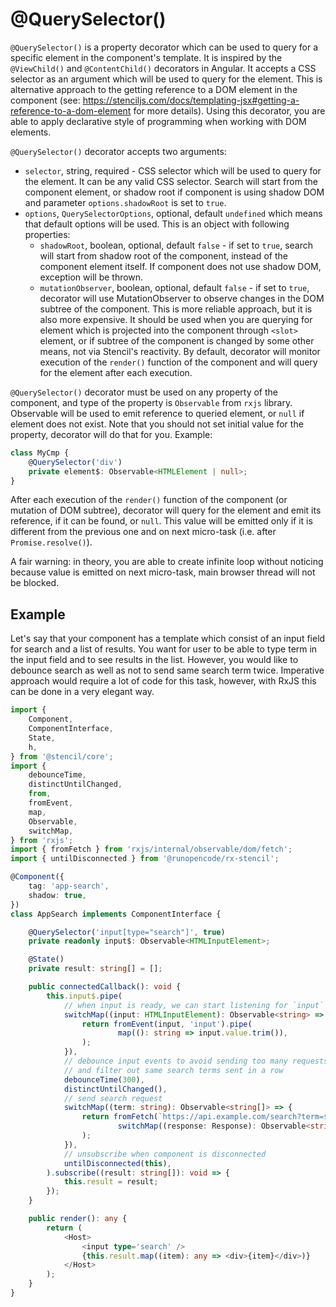 # @QuerySelector()

`@QuerySelector()` is a property decorator which can be used to query for a specific element in the component's
template. It is inspired by the `@ViewChild()` and `@ContentChild()` decorators in Angular. It accepts a CSS selector as
an argument which will be used to query for the element. This is alternative approach to the getting reference to a DOM
element in the component (see: https://stenciljs.com/docs/templating-jsx#getting-a-reference-to-a-dom-element for more
details). Using this decorator, you are able to apply declarative style of programming when working with DOM elements.

`@QuerySelector()` decorator accepts two arguments:

- `selector`, string, required - CSS selector which will be used to query for the element. It can be any valid CSS
  selector. Search will start from the component element, or shadow root if component is using shadow DOM and parameter
  `options.shadowRoot` is set to `true`.
- `options`, `QuerySelectorOptions`, optional, default `undefined` which means that default options will be used. This
  is an object with following properties:
    - `shadowRoot`, boolean, optional, default `false` - if set to `true`, search will start from shadow root of the
      component, instead of the component element itself. If component does not use shadow DOM, exception will be
      thrown.
    - `mutationObserver`, boolean, optional, default `false` - if set to `true`, decorator will use MutationObserver to
      observe changes in the DOM subtree of the component. This is more reliable approach, but it is also more
      expensive. It should be used when you are querying for element which is projected into the component through
      `<slot>` element, or if subtree of the component is changed by some other means, not via Stencil's reactivity. By
      default, decorator will monitor execution of the `render()` function of the component and will query for the
      element after each execution.

`@QuerySelector()` decorator must be used on any property of the component, and type of the property is `Observable`
from `rxjs` library. Observable will be used to emit reference to queried element, or `null` if element does not exist.
Note that you should not set initial value for the property, decorator will do that for you. Example:

```typescript
class MyCmp {
    @QuerySelector('div')
    private element$: Observable<HTMLElement | null>;
}
```

After each execution of the `render()` function of the component (or mutation of DOM subtree), decorator will query for 
the element and emit its reference, if it can be found, or `null`. This value will be emitted only if it is different 
from the previous one and on next micro-task (i.e. after `Promise.resolve()`).

A fair warning: in theory, you are able to create infinite loop without noticing because value is emitted on next
micro-task, main browser thread will not be blocked.

## Example

Let's say that your component has a template which consist of an input field for search and a list of results. You want
for user to be able to type term in the input field and to see results in the list. However, you would like to debounce
search as well as not to send same search term twice. Imperative approach would require a lot of code for this task,
however, with RxJS this can be done in a very elegant way.

```typescript jsx
import {
    Component,
    ComponentInterface,
    State,
    h,
} from '@stencil/core';
import {
    debounceTime,
    distinctUntilChanged,
    from,
    fromEvent,
    map,
    Observable,
    switchMap,
} from 'rxjs';
import { fromFetch } from 'rxjs/internal/observable/dom/fetch';
import { untilDisconnected } from '@runopencode/rx-stencil';

@Component({
    tag: 'app-search',
    shadow: true,
})
class AppSearch implements ComponentInterface {

    @QuerySelector('input[type="search"]', true)
    private readonly input$: Observable<HTMLInputElement>;

    @State()
    private result: string[] = [];

    public connectedCallback(): void {
        this.input$.pipe(
            // when input is ready, we can start listening for `input` events
            switchMap((input: HTMLInputElement): Observable<string> => {
                return fromEvent(input, 'input').pipe(
                        map((): string => input.value.trim()),
                );
            }),
            // debounce input events to avoid sending too many requests
            // and filter out same search terms sent in a row      
            debounceTime(300),
            distinctUntilChanged(),
            // send search request
            switchMap((term: string): Observable<string[]> => {
                return fromFetch(`https://api.example.com/search?term=${term}`).pipe(
                        switchMap((response: Response): Observable<string[]> => response.json()),
                );
            }),
            // unsubscribe when component is disconnected
            untilDisconnected(this),
        ).subscribe((result: string[]): void => {
            this.result = result;
        });
    }

    public render(): any {
        return (
            <Host>
                <input type='search' />
                {this.result.map((item): any => <div>{item}</div>)}
            </Host>
        );
    }
}
```
